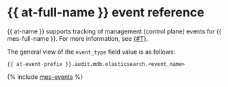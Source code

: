 # {{ at-full-name }} event reference

{{ at-name }} supports tracking of management (control plane) events for {{ mes-full-name }}. For more information, see [{#T}](../audit-trails/concepts/format.md).

The general view of the `event_type` field value is as follows:

```text
{{ at-event-prefix }}.audit.mdb.elasticsearch.<event_name>
```

{% include [mes-events](../_includes/audit-trails/events/mes-events.md) %}
